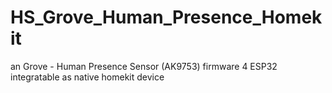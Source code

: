 # HS_Grove_Human_Presence_Homekit
an Grove - Human Presence Sensor (AK9753) firmware 4 ESP32 integratable as native homekit device
